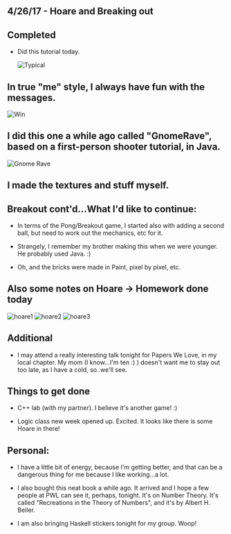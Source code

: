 ## 4/26/17 - Hoare and Breaking out


## Completed

- Did this tutorial today. 

  ![Typical](/images/breakout1.png)
  
  

## In true "me" style, I always have fun with the messages.

  ![Win](/images/breakout2.png)
  
  
  
## I did this one a while ago called "GnomeRave", based on a first-person shooter tutorial, in Java.
  
  ![Gnome Rave](/images/gnomerave.png)
  
## I made the textures and stuff myself. 


## Breakout cont'd...What I'd like to continue: 

- In terms of the Pong/Breakout game, 
  I started also with adding a second ball, but need to work out the mechanics, etc for it.

- Strangely, I remember my brother making this when we were younger. He probably used Java. :)

- Oh, and the bricks were made in Paint, pixel by pixel, etc.

## Also some notes on Hoare -> Homework done today

![hoare1](/images/h_001.png)
![hoare2](/images/h_002.png)
![hoare3](/images/h_003.png)

## Additional
  
- I may attend a really interesting talk tonight for Papers We Love, in my local chapter.
  My mom (I know...I'm ten :) ) doesn't want me to stay out too late, as I have a cold, so..we'll see.
  
  
## Things to get done

- C++ lab (with my partner). I believe it's another game! :)

- Logic class new week opened up. Excited. It looks like there is some Hoare in there! 






## Personal:

- I have a little bit of energy, because I'm getting better, and that can be a dangerous thing for me because I like working...a lot.

- I also bought this neat book a while ago. It arrived and I hope a few people at PWL can see it, perhaps, tonight. 
  It's on Number Theory. It's called "Recreations in the Theory of Numbers", and it's by Albert H. Beiler.
  
- I am also bringing Haskell stickers tonight for my group. Woop!
